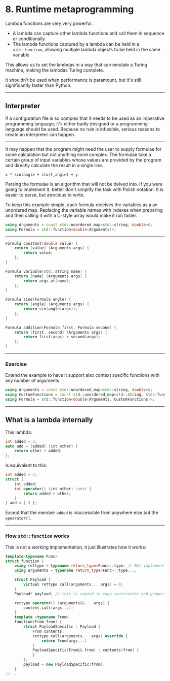 # 8. Runtime metaprogramming
Lambda functions are very very powerful.
* A lambda can capture other lambda functions and call them in sequence or conditionally
* The lambda functions captured by a lambda can be held in a `std::function`, allowing multiple lambda objects to be held in the same variable

This allows us to set the lambdas in a way that can emulate a Turing machine, making the lambdas Turing complete.

It shouldn't be used when performance is paramount, but it's still significantly faster than Python.

---
## Interpreter
If a configuration file is so complex that it needs to be used as an imperative programming language, it's either badly designed or a programming language should be used. Because no rule is inflexible, serious reasons to create an interpreter can happen.

---
It may happen that the program might need the user to supply formulae for some calculation but not anything more complex. The formulae take a certain group of input variables whose values are provided by the program and directly calculate the result in a single line.

`x * sin(angle + start_angle) + y`

Parsing the formulae is an algorithm that will not be delved into. If you were going to implement it, better don't simplify the task with Polish notation. It is easier to parse, but atrocious to write.

To keep this example simple, each formula receives the variables as a an unordered map. Replacing the variable names with indexes when preparing and then calling it with a C-style array would make it run faster.
```C++
using Arguments = const std::unordered_map<std::string, double>&;
using Formula = std::function<double(Arguments)>;
```

---
```C++
Formula constant(double value) {
	return [value] (Arguments args) {
		return value;
	};
}

Formula variable(std::string name) {
	return [name] (Arguments args) {
		return args.at(name);
	};
}

Formula sine(Formula angle) {
	return [angle] (Arguments args) {
		return sin(angle(args));
	};
}

Formula addition(Formula first, Formula second) {
	return [first, second] (Arguments args) {
		return first(args) + second(args);
	};
}
```

---
### Exercise
Extend the example to have it support also context specific functions with any number of arguments.

```C++
using Arguments = const std::unordered_map<std::string, double>&;
using CustomFunctions = const std::unordered_map<std::string, std::function<std::vector<double>>>&;
using Formula = std::function<double(Arguments, CustomFunctions)>;
```

---
## What is a lambda internally
This lambda:
```C++
int added = 3;
auto add = [added] (int other) {
	return other + added;
};
```
Is equivalent to this:
```C++
int added = 3;
struct {
	int added;
	int operator() (int other) const {
		return added + other;
	}
} add = { 3 };
```
Except that the member `added` is inaccessible from anywhere else but the `opearator()`.

---
### How `std::function` works
This is not a working implementation, it just illustrates how it works:
```C++
template<typename Func>
struct function {
	using rettype = typename return_type<Func>::type; // Not implementing these here
	using arguments = typename return_type<Func>::type...;

	struct Payload {
		virtual rettype call(arguments... args) = 0;
	}
	Payload* payload; // this is copied in copy constructor and properly destroyed

	rettype operator() (arguments&&... args) {
		content.call(args...);
	}
	template <typename From>
	function(From from) {
		struct PayloadSpecific : Payload {
			From contents;
			rettype call(arguments... args) override {
				return From(args...)
			}
			PayloadSpecific(From&& from) : contents(from) {
			}
		};
		payload = new PayloadSpecific(from);
	}
//...
```
